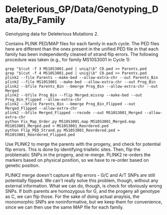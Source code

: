 # Deleterious_GP/Data/Genotyping_Data/By_Family
Genotyping data for Deleterious Mutations 2. 

Contains PLINK PED/MAP files for each family in each cycle. The PED files here
are different than the ones present in the unified PED file in that each family
has been independently cleaned of strand flip errors. The following procedure
was taken (e.g., for family MS10S3001 in Cycle 1):

```
grep "$(cut -f 3 MS10S3001.ped | uniq)\b" C0.ped >> Parents.ped
grep "$(cut -f 4 MS10S3001.ped | uniq)\b" C0.ped >> Parents.ped
plink2 --file Parents --make-bed --allow-extra-chr --out Parents_Bin
plink2 --file MS10S3001 --make-bed --allow-extra-chr --out Prog_Bin
plink2 --bfile Parents_Bin --bmerge Prog_Bin --allow-extra-chr --out Merged
plink2 --bfile Prog_Bin --flip Merged.missnp --make-bed --out Prog_Bin_Flipped --allow-extra-chr
plink2 --bfile Parents_Bin --bmerge Prog_Bin_Flipped --out Merged_Flipped --allow-extra-chr
plink2 --bfile Merged_Flipped --recode --out MS10S3001_Merged --allow-extra-chr
python Fix_Map_Order.py MS10S3001.map MS10S3001_Merged.map MS10S3001_Merged.ped > MS10S3001_Reordered.ped
python Flip_PED_Strand.py MS10S3001_Reordered.ped > MS10S3001_Reordered_Flipped.ped
```

Use PLINK2 to merge the parents with the progeny, and check for potential flip
errors. This is done by identifying triallelic sites. Then, flip the problematic
SNPs in the progeny, and re-merge. PLINK2 re-orders the markers based on
physical position, so we have to re-order based on genetic position.

PLINK2 merge doesn't capture all flip errors - G/C and A/T SNPs are still
potentially flipped. We can't really solve this problem, though, without any
external information. What we can do, though, is check for obviously wrong
SNPs. If both parents are homozygous for G, and the progeny all genotype as C,
we can flip those. For the sake of doing actual anaylsis, the monomorphic SNPs
are noninformative, but we keep them for convenience, since we can then
use the same MAP file for each family.

